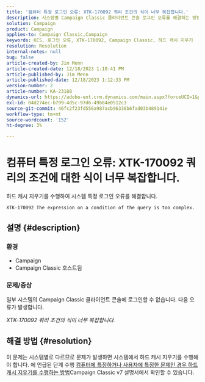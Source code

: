 ```yaml
---
title: '컴퓨터 특정 로그인 오류: XTK-170092 쿼리 조건의 식이 너무 복잡합니다.'
description: 시스템별 Campaign Classic 클라이언트 콘솔 로그인 오류를 해결하는 방법을 알아봅니다.
solution: Campaign
product: Campaign
applies-to: Campaign Classic,Campaign
keywords: KCS, 로그인 오류, XTK-170092, Campaign Classic, 하드 캐시 지우기
resolution: Resolution
internal-notes: null
bug: false
article-created-by: Jim Menn
article-created-date: 12/18/2023 1:10:41 PM
article-published-by: Jim Menn
article-published-date: 12/18/2023 1:12:33 PM
version-number: 2
article-number: KA-23188
dynamics-url: https://adobe-ent.crm.dynamics.com/main.aspx?forceUCI=1&pagetype=entityrecord&etn=knowledgearticle&id=b1a668d2-a69d-ee11-be37-6045bd006268
exl-id: 04d274ec-b799-4d5c-97d6-49b84e0512c3
source-git-commit: 46fc2f23fd556a987acb96338b6fad03b489141e
workflow-type: tm+mt
source-wordcount: '152'
ht-degree: 3%

---
```


# 컴퓨터 특정 로그인 오류: XTK-170092 쿼리의 조건에 대한 식이 너무 복잡합니다.


하드 캐시 지우기를 수행하여 시스템 특정 로그인 오류를 해결합니다.




```
XTK-170092 The expression on a condition of the query is too complex.
```




## 설명 {#description}


### <b>환경</b>

- Campaign
- Campaign Classic 호스트됨




### <b>문제/증상</b>

일부 시스템의 Campaign Classic 클라이언트 콘솔에 로그인할 수 없습니다. 다음 오류가 발생합니다.

*XTK-170092 쿼리 조건의 식이 너무 복잡합니다.*


## 해결 방법 {#resolution}


이 문제는 시스템별로 다르므로 문제가 발생하면 시스템에서 하드 캐시 지우기를 수행해야 합니다. 에 언급된 단계 수행 [컴퓨터에 특정하거나 사용자에 특정한 문제인 경우 하드 캐시 지우기를 수행하는 방법](https://experienceleague.adobe.com/docs/campaign-classic/using/getting-started/starting-with-adobe-campaign/faq/faq-campaign-config.html#perform-hard-cache-clear)Campaign Classic v7 설명서에서 확인할 수 있습니다.

